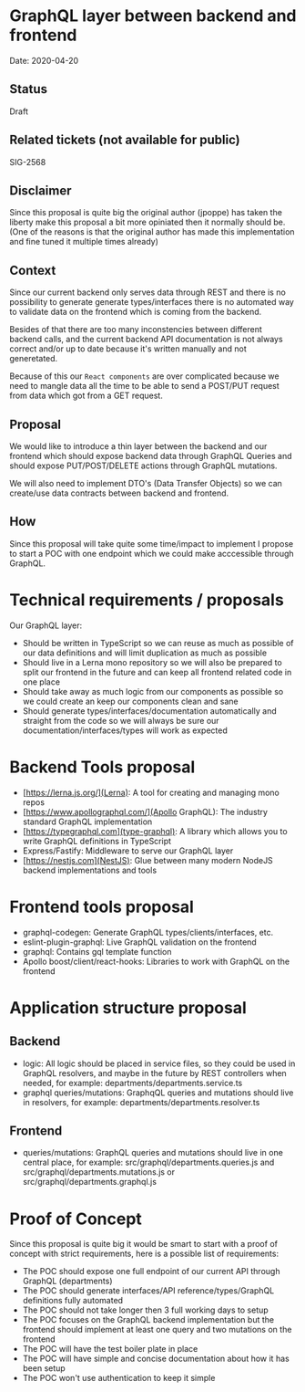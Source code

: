 # GraphQL layer between backend and frontend

Date: 2020-04-20

## Status

Draft

## Related tickets (not available for public)

SIG-2568

## Disclaimer

Since this proposal is quite big the original author (jpoppe) has taken the liberty make this
proposal a bit more opiniated then it normally should be. (One of the reasons is that the original
author has made this implementation and fine tuned it multiple times already)

## Context

Since our current backend only serves data through REST and there is no possibility to generate
generate types/interfaces there is no automated way to validate data on the frontend which is coming 
from the backend.

Besides of that there are too many inconstencies between different backend calls, and the current
backend API documentation is not always correct and/or up to date because it's written manually
and not generetated.

Because of this our `React components` are over complicated because we need to mangle data all the
time to be able to send a POST/PUT request from data which got from a GET request.

## Proposal

We would like to introduce a thin layer between the backend and our frontend which should expose
backend data through GraphQL Queries and should expose PUT/POST/DELETE actions through GraphQL
mutations.

We will also need to implement DTO's (Data Transfer Objects) so we can create/use data contracts
between backend and frontend.

## How

Since this proposal will take quite some time/impact to implement I propose to start a POC with one
endpoint which we could make acccessible through GraphQL.

# Technical requirements / proposals

Our GraphQL layer:

- Should be written in TypeScript so we can reuse as much as possible of our data definitions
  and will limit duplication as much as possible
- Should live in a Lerna mono repository so we will also be prepared to split our frontend in the
  future and can keep all frontend related code in one place
- Should take away as much logic from our components as possible so we could create an keep our
  components clean and sane
- Should generate types/interfaces/documentation automatically and straight from the code so
  we will always be sure our documentation/interfaces/types will work as expected

# Backend Tools proposal

- [https://lerna.js.org/](Lerna): A tool for creating and managing mono repos
- [https://www.apollographql.com/](Apollo GraphQL): The industry standard GraphQL implementation
- [https://typegraphql.com](type-graphql): A library which allows you to write GraphQL definitions in TypeScript
- Express/Fastify: Middleware to serve our GraphQL layer
- [https://nestjs.com](NestJS): Glue between many modern NodeJS backend implementations and tools

# Frontend tools proposal

- graphql-codegen: Generate GraphQL types/clients/interfaces, etc.
- eslint-plugin-graphql: Live GraphQL validation on the frontend
- graphql: Contains gql template function
- Apollo boost/client/react-hooks: Libraries to work with GraphQL on the frontend

# Application structure proposal

## Backend

- logic: All logic should be placed in service files, so they could be used in GraphQL resolvers,
  and maybe in the future by REST controllers when needed, for example: departments/departments.service.ts
- graphql queries/mutations: GraphqQL queries and mutations should live in resolvers,
  for example: departments/departments.resolver.ts

## Frontend

- queries/mutations: GraphQL queries and mutations should live in one central place, for example:
  src/graphql/departments.queries.js and src/graphql/departments.mutations.js or
  src/graphql/departments.graphql.js

# Proof of Concept

Since this proposal is quite big it would be smart to start with a proof of concept with
strict requirements, here is a possible list of requirements:

- The POC should expose one full endpoint of our current API through GraphQL (departments)
- The POC should generate interfaces/API reference/types/GraphQL definitions fully automated
- The POC should not take longer then 3 full working days to setup
- The POC focuses on the GraphQL backend implementation but the frontend should implement
  at least one query and two mutations on the frontend
- The POC will have the test boiler plate in place
- The POC will have simple and concise documentation about how it has been setup
- The POC won't use authentication to keep it simple
